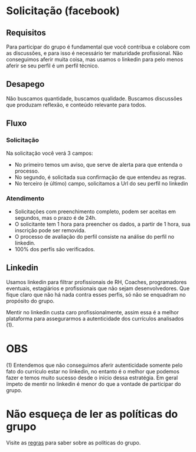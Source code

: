 # Solicitação (facebook)

## Requisitos

Para participar do grupo é fundamental que você contribua e colabore com as discussões, e para isso é necessário ter maturidade profissional. Não conseguimos aferir muita coisa, mas usamos o linkedin para pelo menos aferir se seu perfil é um perfil técnico.

## Desapego

Não buscamos quantidade, buscamos qualidade. Buscamos discussões que produzam reflexão, e conteúdo relevante para todos.

## Fluxo

### Solicitação

Na solicitação você verá 3 campos: 
- No primeiro temos um aviso, que serve de alerta para que entenda o processo.
- No segundo, é solicitada sua confirmação de que entendeu as regras.
- No terceiro (e último) campo, solicitamos a Url do seu perfil no linkedin

### Atendimento

- Solicitações com preenchimento completo, podem ser aceitas em segundos, mas o prazo é de 24h.
- O solicitante tem 1 hora para preencher os dados, a partir de 1 hora, sua inscrição pode ser removida.
- O processo de avaliação do perfil consiste na análise do perfil no linkedin. 
- 100% dos perfís são verificados.

## Linkedin

Usamos linkedin para filtrar profissionais de RH, Coaches, programadores eventuais, estagiários e profissionais que não sejam desenvolvedores. Que fique claro que não há nada contra esses perfis, só não se enquadram no propósito do grupo.

Mentir no linkedin custa caro profissionalmente, assim essa é a melhor plataforma para assegurarmos a autenticidade dos currículos analisados (1).

# OBS
(1) Entendemos que não conseguimos aferir autenticidade somente pelo fato do currículo estar no linkedin, no entanto é o melhor que podemos fazer e temos muito sucesso desde o início dessa estratégia. Em geral ímpeto de mentir no linkedin é menor do que a vontade de participar do grupo.


# Não esqueça de ler as políticas do grupo
Visite as [regras](https://github.com/arquiteturadotnet/about/blob/master/README.md) para saber sobre as políticas do grupo.

